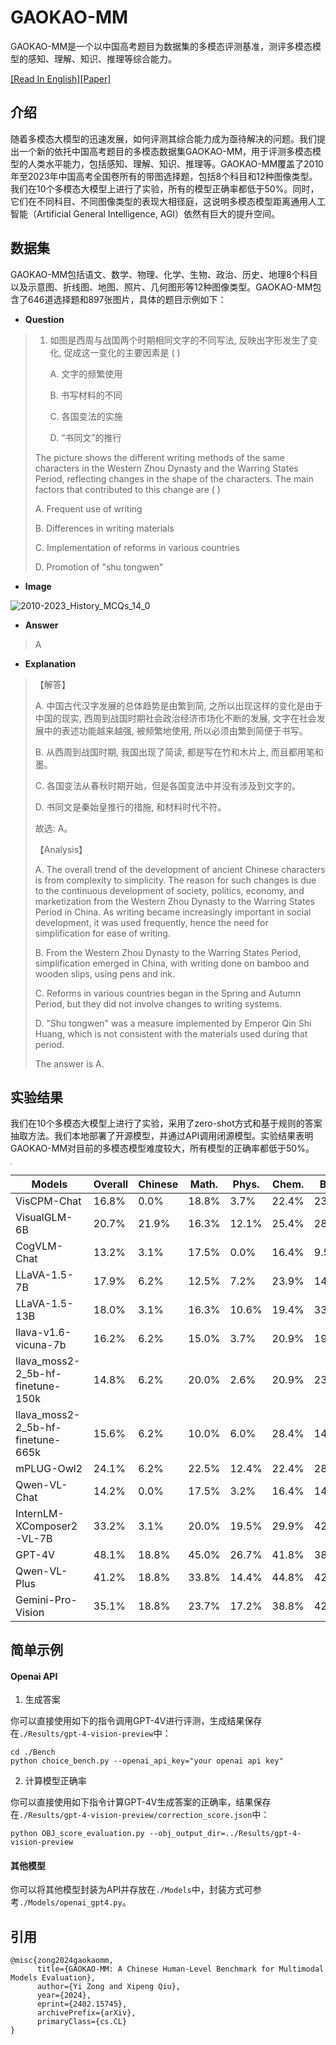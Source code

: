 # GAOKAO-MM

GAOKAO-MM是一个以中国高考题目为数据集的多模态评测基准，测评多模态模型的感知、理解、知识、推理等综合能力。

[[Read In English]](./README_EN.md)[[Paper]](https://arxiv.org/abs/2402.15745)

## 介绍

随着多模态大模型的迅速发展，如何评测其综合能力成为亟待解决的问题。我们提出一个新的依托中国高考题目的多模态数据集GAOKAO-MM，用于评测多模态模型的人类水平能力，包括感知、理解、知识、推理等。GAOKAO-MM覆盖了2010年至2023年中国高考全国卷所有的带图选择题，包括8个科目和12种图像类型。我们在10个多模态大模型上进行了实验，所有的模型正确率都低于50%。同时，它们在不同科目、不同图像类型的表现大相径庭，这说明多模态模型距离通用人工智能（Artificial General Intelligence, AGI）依然有巨大的提升空间。

## 数据集

GAOKAO-MM包括语文、数学、物理、化学、生物、政治、历史、地理8个科目以及示意图、折线图、地图、照片、几何图形等12种图像类型。GAOKAO-MM包含了646道选择题和897张图片，具体的题目示例如下：

- **Question**

> 1. 如图是西周与战国两个时期相同文字的不同写法, 反映出字形发生了变化, 促成这一变化的主要因素是 ( )
>
>    A. 文字的频繁使用	
>
>    B. 书写材料的不同	
>
>    C. 各国变法的实施	
>
>    D. “书同文”的推行
>
> 
>
> The picture shows the different writing methods of the same characters in the Western Zhou Dynasty and the Warring States Period, reflecting changes in the shape of the characters. The main factors that contributed to this change are ( )
>
> A. Frequent use of writing	 						
>
> B. Differences in writing materials 	
>
> C. Implementation of reforms in various countries 		  
>
> D. Promotion of "shu tongwen"
>
> 

* **Image**

![2010-2023_History_MCQs_14_0](./Images/2010-2023_History_MCQs_14_0.png)

* **Answer**

> A

* **Explanation**

> 【解答】
>
> A. 中国古代汉字发展的总体趋势是由繁到简, 之所以出现这样的变化是由于中国的现实, 西周到战国时期社会政治经济市场化不断的发展, 文字在社会发展中的表述功能越来越强, 被频繁地使用, 所以必须由繁到简便于书写。
>
> B. 从西周到战国时期, 我国出现了简读, 都是写在竹和木片上, 而且都用笔和墨。
>
> C. 各国变法从春秋时期开始，但是各国变法中并没有涉及到文字的。
>
> D. 书同文是秦始皇推行的措施, 和材料时代不符。
>
> 故选: A。
>
> 【Analysis】
>
> A. The overall trend of the development of ancient Chinese characters is from complexity to simplicity. The reason for such changes is due to the continuous development of society, politics, economy, and marketization from the Western Zhou Dynasty to the Warring States Period in China. As writing became increasingly important in social development, it was used frequently, hence the need for simplification for ease of writing. 
>
> B. From the Western Zhou Dynasty to the Warring States Period, simplification emerged in China, with writing done on bamboo and wooden slips, using pens and ink. 
>
> C. Reforms in various countries began in the Spring and Autumn Period, but they did not involve changes to writing systems. 
>
> D. "Shu tongwen" was a measure implemented by Emperor Qin Shi Huang, which is not consistent with the materials used during that period.
>
> The answer is A.

## 实验结果

我们在10个多模态大模型上进行了实验，采用了zero-shot方式和基于规则的答案抽取方法。我们本地部署了开源模型，并通过API调用闭源模型。实验结果表明GAOKAO-MM对目前的多模态模型难度较大，所有模型的正确率都低于50%。

<img src="./Images/radar_map.png" style="zoom:14%;" />



| Models                              | Overall | Chinese | Math. | Phys. | Chem. | Biol. | Poli. | Hist. | Geog. |
|-------------------------------------|---------|---------|-------|-------|-------|-------|-------|-------|-------|
| VisCPM-Chat                         | 16.8%   | 0.0%    | 18.8% | 3.7%  | 22.4% | 23.8% | 3.0%  | 32.4% | 24.9% |
| VisualGLM-6B                        | 20.7%   | 21.9%   | 16.3% | 12.1% | 25.4% | 28.6% | 21.2% | 38.2% | 24.0% |
| CogVLM-Chat                         | 13.2%   | 3.1%    | 17.5% | 0.0%  | 16.4% | 9.5%  | 12.1% | 20.6% | 21.3% |
| LLaVA-1.5-7B                        | 17.9%   | 6.2%    | 12.5% | 7.2%  | 23.9% | 14.3% | 21.2% | 32.4% | 24.9% |
| LLaVA-1.5-13B                       | 18.0%   | 3.1%    | 16.3% | 10.6% | 19.4% | 33.3% | 12.1% | 23.5% | 23.5% |
| llava-v1.6-vicuna-7b                | 16.2%   | 6.2%    | 15.0% | 3.7%  | 20.9% | 19.0% | 21.2% | 17.6% | 24.4% |
| llava_moss2-2_5b-hf-finetune-150k   | 14.8%   | 6.2%    | 20.0% | 2.6%  | 20.9% | 23.8% | 18.2% | 26.5% | 18.1% |
| llava_moss2-2_5b-hf-finetune-665k   | 15.6%   | 6.2%    | 10.0% | 6.0%  | 28.4% | 14.3% | 12.1% | 38.2% | 19.0% |
| mPLUG-Owl2                          | 24.1%   | 6.2%    | 22.5% | 12.4% | 22.4% | 28.6% | 48.5% | 32.4% | 30.3% |
| Qwen-VL-Chat                        | 14.2%   | 0.0%    | 17.5% | 3.2%  | 16.4% | 14.3% | 15.2% | 26.5% | 19.9% |
| InternLM-XComposer2-VL-7B           | 33.2%   | 3.1%    | 20.0% | 19.5% | 29.9% | 42.9% | 33.3% | 47.1% | 48.9% |
| GPT-4V                              | 48.1%   | 18.8%   | 45.0% | 26.7% | 41.8% | 38.1% | 75.8% | 79.4% | 62.0% |
| Qwen-VL-Plus                        | 41.2%   | 18.8%   | 33.8% | 14.4% | 44.8% | 42.9% | 63.6% | 82.4% | 55.7% |
| Gemini-Pro-Vision                   | 35.1%   | 18.8%   | 23.7% | 17.2% | 38.8% | 42.9% | 54.5% | 55.9% | 46.6% |


## 简单示例

#### Openai API

1. 生成答案

你可以直接使用如下的指令调用GPT-4V进行评测，生成结果保存在`./Results/gpt-4-vision-preview`中：

```
cd ./Bench
python choice_bench.py --openai_api_key="your openai api key"
```

2. 计算模型正确率

你可以直接使用如下指令计算GPT-4V生成答案的正确率，结果保存在`./Results/gpt-4-vision-preview/correction_score.json`中：

```
python OBJ_score_evaluation.py --obj_output_dir=../Results/gpt-4-vision-preview
```

#### 其他模型

你可以将其他模型封装为API并存放在`./Models`中，封装方式可参考`./Models/openai_gpt4.py`。

## 引用

```
@misc{zong2024gaokaomm,
      title={GAOKAO-MM: A Chinese Human-Level Benchmark for Multimodal Models Evaluation}, 
      author={Yi Zong and Xipeng Qiu},
      year={2024},
      eprint={2402.15745},
      archivePrefix={arXiv},
      primaryClass={cs.CL}
}
```

